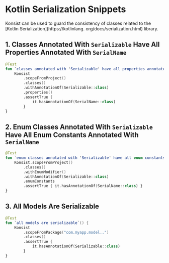 # Kotlin Serialization Snippets

Konsist can be used to guard the consistency of classes related to the [Kotlin Serialization](https://kotlinlang.
org/docs/serialization.html) 
library.

## 1. Classes Annotated With `Serializable` Have All Properties Annotated With `SerialName`

```kotlin
@Test
fun `classes annotated with 'Serializable' have all properties annotated with 'SerialName'`() {
    Konsist
        .scopeFromProject()
        .classes()
        .withAnnotationOf(Serializable::class)
        .properties()
        .assertTrue {
            it.hasAnnotationOf(SerialName::class)
        }
}
```

## 2. Enum Classes Annotated With `Serializable` Have All Enum Constants Annotated With `SerialName`

```kotlin
@Test
fun `enum classes annotated with 'Serializable' have all enum constants annotated with 'SerialName'`() {
    Konsist.scopeFromProject()
        .classes()
        .withEnumModifier()
        .withAnnotationOf(Serializable::class)
        .enumConstants
        .assertTrue { it.hasAnnotationOf(SerialName::class) }
}
```

## 3. All Models Are Serializable

```kotlin
@Test
fun `all models are serializable`() {
    Konsist
        .scopeFromPackage("com.myapp.model..")
        .classes()
        .assertTrue {
            it.hasAnnotationOf(Serializable::class)
        }
}
```

